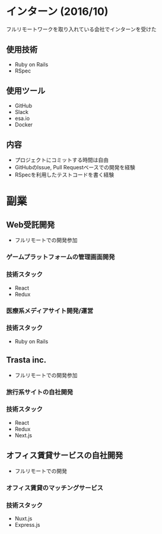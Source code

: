 # インターン (2016/10)

フルリモートワークを取り入れている会社でインターンを受けた

## 使用技術

- Ruby on Rails
- RSpec

## 使用ツール

- GitHub
- Slack
- esa.io
- Docker

## 内容

- プロジェクトにコミットする時間は自由
- GitHubのIssue, Pull Requestベースでの開発を経験
- RSpecを利用したテストコードを書く経験

# 副業

## Web受託開発

- フルリモートでの開発参加

### ゲームプラットフォームの管理画面開発

### 技術スタック

- React
- Redux

### 医療系メディアサイト開発/運営

### 技術スタック

- Ruby on Rails

## Trasta inc.

- フルリモートでの開発参加

### 旅行系サイトの自社開発

### 技術スタック

- React
- Redux
- Next.js

## オフィス賃貸サービスの自社開発

-  フルリモートでの開発

### オフィス賃貸のマッチングサービス

### 技術スタック
- Nuxt.js
- Express.js